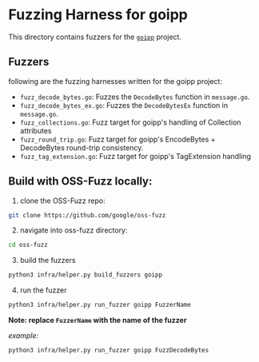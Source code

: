 # Fuzzing Harness for goipp

This directory contains fuzzers for the [`goipp`](https://github.com/OpenPrinting/goipp) project.

## Fuzzers

following are the fuzzing harnesses written for the goipp project:

- `fuzz_decode_bytes.go`: Fuzzes the `DecodeBytes` function in `message.go`.
- `fuzz_decode_bytes_ex.go`: Fuzzes the `DecodeBytesEx` function in `message.go`.
- `fuzz_collections.go`: Fuzz target for goipp's handling of Collection attributes
- `fuzz_round_trip.go`: Fuzz target for goipp's EncodeBytes + DecodeBytes round-trip consistency.
- `fuzz_tag_extension.go`: Fuzz target for goipp's TagExtension handling

## Build with OSS-Fuzz locally:
1. clone the OSS-Fuzz repo:

```bash
git clone https://github.com/google/oss-fuzz
```

2. navigate into oss-fuzz directory:

```bash
cd oss-fuzz
```

3. build the fuzzers
```bash
python3 infra/helper.py build_fuzzers goipp
```

4. run the fuzzer
```bash
python3 infra/helper.py run_fuzzer goipp FuzzerName
```

**Note: replace `FuzzerName` with the name of the fuzzer**

*example:*
```bash
python3 infra/helper.py run_fuzzer goipp FuzzDecodeBytes
```
